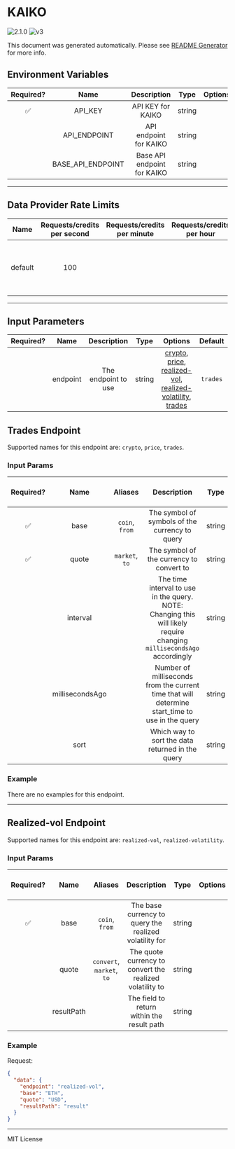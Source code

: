 # KAIKO

![2.1.0](https://img.shields.io/github/package-json/v/smartcontractkit/external-adapters-js?filename=packages/sources/kaiko/package.json) ![v3](https://img.shields.io/badge/framework%20version-v3-blueviolet)

This document was generated automatically. Please see [README Generator](../../scripts#readme-generator) for more info.

## Environment Variables

| Required? |       Name        |         Description         |  Type  | Options |                      Default                       |
| :-------: | :---------------: | :-------------------------: | :----: | :-----: | :------------------------------------------------: |
|    ✅     |      API_KEY      |      API KEY for KAIKO      | string |         |                                                    |
|           |   API_ENDPOINT    |   API endpoint for KAIKO    | string |         | `https://us.market-api.kaiko.io/v2/data/trades.v2` |
|           | BASE_API_ENDPOINT | Base API endpoint for KAIKO | string |         |      `https://us.market-api.kaiko.io/v2/data`      |

---

## Data Provider Rate Limits

|  Name   | Requests/credits per second | Requests/credits per minute | Requests/credits per hour |                           Note                           |
| :-----: | :-------------------------: | :-------------------------: | :-----------------------: | :------------------------------------------------------: |
| default |             100             |                             |                           | Considered unlimited tier, but setting reasonable limits |

---

## Input Parameters

| Required? |   Name   |     Description     |  Type  |                                                                                 Options                                                                                  | Default  |
| :-------: | :------: | :-----------------: | :----: | :----------------------------------------------------------------------------------------------------------------------------------------------------------------------: | :------: |
|           | endpoint | The endpoint to use | string | [crypto](#trades-endpoint), [price](#trades-endpoint), [realized-vol](#realized-vol-endpoint), [realized-volatility](#realized-vol-endpoint), [trades](#trades-endpoint) | `trades` |

## Trades Endpoint

Supported names for this endpoint are: `crypto`, `price`, `trades`.

### Input Params

| Required? |      Name       |    Aliases     |                                                      Description                                                      |  Type  | Options |  Default   | Depends On | Not Valid With |
| :-------: | :-------------: | :------------: | :-------------------------------------------------------------------------------------------------------------------: | :----: | :-----: | :--------: | :--------: | :------------: |
|    ✅     |      base       | `coin`, `from` |                                    The symbol of symbols of the currency to query                                     | string |         |            |            |                |
|    ✅     |      quote      | `market`, `to` |                                       The symbol of the currency to convert to                                        | string |         |            |            |                |
|           |    interval     |                | The time interval to use in the query. NOTE: Changing this will likely require changing `millisecondsAgo` accordingly | string |         |    `2m`    |            |                |
|           | millisecondsAgo |                |            Number of milliseconds from the current time that will determine start_time to use in the query            | string |         | `86400000` |            |                |
|           |      sort       |                |                                   Which way to sort the data returned in the query                                    | string |         |   `desc`   |            |                |

### Example

There are no examples for this endpoint.

---

## Realized-vol Endpoint

Supported names for this endpoint are: `realized-vol`, `realized-volatility`.

### Input Params

| Required? |    Name    |          Aliases          |                       Description                        |  Type  | Options | Default  | Depends On | Not Valid With |
| :-------: | :--------: | :-----------------------: | :------------------------------------------------------: | :----: | :-----: | :------: | :--------: | :------------: |
|    ✅     |    base    |      `coin`, `from`       |  The base currency to query the realized volatility for  | string |         |          |            |                |
|           |   quote    | `convert`, `market`, `to` | The quote currency to convert the realized volatility to | string |         |  `USD`   |            |                |
|           | resultPath |                           |        The field to return within the result path        | string |         | `result` |            |                |

### Example

Request:

```json
{
  "data": {
    "endpoint": "realized-vol",
    "base": "ETH",
    "quote": "USD",
    "resultPath": "result"
  }
}
```

---

MIT License
